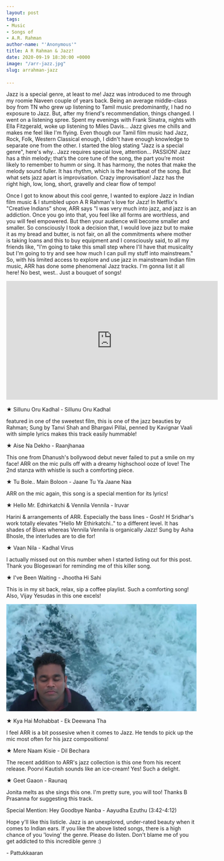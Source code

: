 ```yaml
---
layout: post
tags:
- Music
- Songs of
- A.R. Rahman
author-name: "'Anonymous'"
title: A R Rahman & Jazz!
date: 2020-09-19 18:30:00 +0000
image: "/arr-jazz.jpg"
slug: arrahman-jazz

---
```

Jazz is a special genre, at least to me! Jazz was introduced to me through my roomie Naveen couple of years back. Being an average middle-class boy from TN who grew up listening to Tamil music predominantly, I had no exposure to Jazz. But, after my friend's recommendation, things changed. I went on a listening spree. Spent my evenings with Frank Sinatra, nights with Ella Fitzgerald, woke up listening to Miles Davis... Jazz gives me chills and makes me feel like I'm flying. Even though our Tamil film music had Jazz, Rock, Folk, Western Classical enough, I didn't have enough knowledge to separate one from the other. I started the blog stating "Jazz is a special genre", here's why.. Jazz requires special love, attention... PASSION! Jazz has a thin melody; that’s the core tune of the song, the part you’re most likely to remember to humm or sing. It has harmony, the notes that make the melody sound fuller. It has rhythm, which is the heartbeat of the song. But what sets jazz apart is improvisation. Crazy improvisation! Jazz has the right high, low, long, short, gravelly and clear flow of tempo!

Once I got to know about this cool genre, I wanted to explore Jazz in Indian film music & I stumbled upon A R Rahman's love for Jazz! In Netflix's "Creative Indians" show, ARR says "I was very much into jazz, and jazz is an addiction. Once you go into that, you feel like all forms are worthless, and you will feel empowered. But then your audience will become smaller and smaller. So consciously I took a decision that, I would love jazz but to make it as my bread and butter, is not fair, on all the commitments where mother is taking loans and this to buy equipment and I consciously said, to all my friends like, "I'm going to take this small step where I'll have that musicality but I'm going to try and see how much I can pull my stuff into mainstream." So, with his limited access to explore and use jazz in mainstream Indian film music, ARR has done some phenomenal Jazz tracks. I'm gonna list it all here! No best, west.. Just a bouquet of songs!

<iframe width="560" height="315" src="https://www.youtube.com/embed/videoseries?list=PLG0adnlkg_BiZBg4KcNx-V5OADsNWvO_9" frameborder="0" allow="accelerometer; autoplay; clipboard-write; encrypted-media; gyroscope; picture-in-picture" allowfullscreen></iframe>
<br>

★ Sillunu Oru Kadhal - Sillunu Oru Kadhal

featured in one of the sweetest film, this is one of the jazz beauties by Rahman; Sung by Tanvi Shah and Bhargavi Pillai, penned by Kavignar Vaali with simple lyrics makes this track easily hummable!

★ Aise Na Dekho - Raanjhanaa

This one from Dhanush's bollywood debut never failed to put a smile on my face! ARR on the mic pulls off with a dreamy highschool ooze of love! The 2nd stanza with whistle is such a comforting piece.

★ Tu Bole.. Main Boloon - Jaane Tu Ya Jaane Naa

ARR on the mic again, this song is a special mention for its lyrics!

★ Hello Mr. Edhirkatchi & Vennila Vennila - Iruvar

Harini & arrangements of ARR. Especially the bass lines - Gosh! H Sridhar's work totally elevates "Hello Mr Ethirkatchi.." to a different level. It has shades of Blues whereas Vennila Vennila is organically Jazz! Sung by Asha Bhosle, the interludes are to die for!

★ Vaan Nila - Kadhal Virus

I actually missed out on this number when I started listing out for this post. Thank you Blogeswari for reminding me of this killer song.

★ I've Been Waiting - Jhootha Hi Sahi

This is in my sit back, relax, sip a coffee playlist. Such a comforting song! Also, Vijay Yesudas in this one excels!

![](/img/arr-jazz-blog.jpg)

★ Kya Hai Mohabbat - Ek Deewana Tha

I feel ARR is a bit possesive when it comes to Jazz. He tends to pick up the mic most often for his jazz compositions!

★ Mere Naam Kisie - Dil Bechara

The recent addition to ARR's jazz collection is this one from his recent release. Poorvi Kautish sounds like an ice-cream! Yes! Such a delight.

★ Geet Gaaon - Raunaq

Jonita melts as she sings this one. I'm pretty sure, you will too! Thanks B Prasanna for suggesting this track.

Special Mention: Hey Goodbye Nanba - Aayudha Ezuthu (3:42-4:12)

Hope y'll like this listicle. Jazz is an unexplored, under-rated beauty when it comes to Indian ears. If you like the above listed songs, there is a high chance of you 'loving' the genre. Please do listen. Don't blame me of you get addicted to this incredible genre :)

\- Pattukkaaran